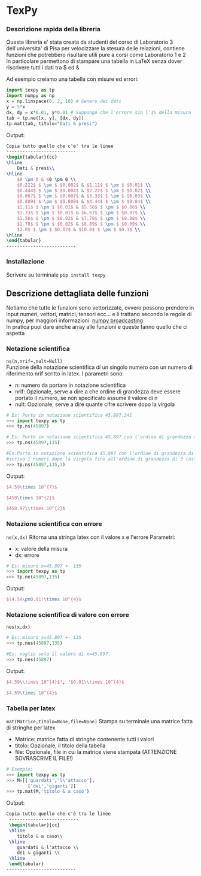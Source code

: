 # TexPy

### Descrizione rapida della libreria
Questa libreria e' stata creata da studenti del corso di Laboratorio 3 dell'universita' di Pisa per velocizzare la stesura delle relazioni, contiene funzioni che potrebbero risultare utili pure a corsi come Laboratorio 1 e 2  
In particolare permettono di stampare una tabella in LaTeX senza dover riscrivere tutti i dati tra $ ed &

Ad esempio creiamo una tabella con misure ed errori:
```python
import texpy as tp
import numpy as np
x = np.linspace(0, 2, 10) # Genero dei dati
y = 5*x
dx, dy = x*0.01, y*0.01 # Suppongo che l'errore sia l'1% della misura
tab = tp.ne([x, y], [dx, dy])
tp.mat(tab, titolo="Dati & presi")
```
Output:
```latex
Copia tutto quello che c'e' tra le linee
--------------------------
\begin{tabular}{cc}
\hline
	Dati & presi\\ 
\hline
	$0 \pm 0 & $0 \pm 0 \\
	$0.222$ $ \pm $ $0.002$ & $1.11$ $ \pm $ $0.01$ \\
	$0.444$ $ \pm $ $0.004$ & $2.22$ $ \pm $ $0.02$ \\
	$0.667$ $ \pm $ $0.007$ & $3.33$ $ \pm $ $0.03$ \\
	$0.889$ $ \pm $ $0.009$ & $4.44$ $ \pm $ $0.04$ \\
	$1.11$ $ \pm $ $0.01$ & $5.56$ $ \pm $ $0.06$ \\
	$1.33$ $ \pm $ $0.01$ & $6.67$ $ \pm $ $0.07$ \\
	$1.56$ $ \pm $ $0.02$ & $7.78$ $ \pm $ $0.08$ \\
	$1.78$ $ \pm $ $0.02$ & $8.89$ $ \pm $ $0.09$ \\
	$2.0$ $ \pm $ $0.02$ & $10.0$ $ \pm $ $0.1$ \\
\hline
\end{tabular}
--------------------------
```

### Installazione
Scrivere su terminale `pip install texpy`

## Descrizione dettagliata delle funzioni  
Notiamo che tutte le funzioni sono vettorizzate, ovvero possono prendere in input numeri, vettori, matrici, tensori ecc... e li trattano secondo le regole di numpy, per maggiori informazioni: [numpy broadcasting](https://www.numpy.org/devdocs/user/theory.broadcasting.html)  
In pratica puoi dare anche array alle funzioni e queste fanno quello che ci aspetta
### Notazione scientifica
`ns(n,nrif=,nult=Null)`  
Funzione della notazione scientifica di un singolo numero con un numero di riferimento nrif scritto in latex.
I parametri sono:
- n: numero da portare in notazione scientifica
- nrif: Opzionale, serve a dire a che ordine di grandezza deve essere portato il numero, se non specificato assume il valore di n
- nult: Opzionale, serve a dire quante cifre scrivere dopo la virgola 

```python
# Es: Porto in notazione scientifica 45.897.241
>>> import texpy as tp
>>> tp.ns(45897)

# Es: Porto in notazione scientifica 45.897 con l'ordine di grandezza di 135
>>> tp.ns(45897,135)

#Es:Porto in notazione scientifica 45.897 con l'ordine di grandezza di 135 e
#scrivo i numeri dopo la virgola fino all'ordine di grandezza di 3 (assicurati che quelle cifre esistano)
>>> tp.ns(45897,135,3)
```
Output:
```latex
$4.59\times 10^{7}$

$458\times 10^{2}$

$458.97\\times 10^{2}$
```

### Notazione scientifica con errore
`ne(x,dx)` Ritorna una stringa latex con il valore x e l'errore
Parametri:
- x: valore della misura
- dx: errore

```python
# Es: misuro x=45.897 +- 135
>>> import texpy as tp
>>> tp.ne(45897,135)
```
Output:
```latex
$(4.59\pm0.01)\times 10^{4}$
```

### Notazione scientifica di valore con errore
`nes(x,dx)`
```python
# Es: misuro x=45.897 +- 135
>>> tp.nes(45897,135)

#Es: voglio solo il valore di x=45.897
>>> tp.nes(45897)
```
Output:
```latex
$4.59\\times 10^{4}$', '$0.01\\times 10^{4}$

$4.59\times 10^{4}$
```
### Tabella per latex
`mat(Matrice,titolo=None,file=None)`
Stampa su terminale una matrice fatta di stringhe per latex
- Matrice: matrice fatta di stringhe contenente tutti i valori
- titolo: Opzionale, il titolo della tabella
- file: Opzionale, file in cui la matrice viene stampata (ATTENZIONE SOVRASCRIVE IL FILE!)

```python
# Esempio:
>>> import texpy as tp
>>> M=[['guardati','l\'attacco'],
		['dei','giganti']]
>>> tp.mat(M,'titolo & a caso')
```
Output:
```latex
Copia tutto quello che c'è tra le linee
 --------------------------
 \begin{tabular}{cc}
 \hline
	titolo & a caso\\ 
 \hline
	guardati & l'attacco \\
	dei & giganti \\
 \hline
 \end{tabular}
--------------------------
```

